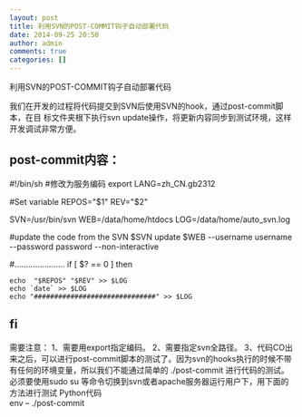 ```yaml
---
layout: post
title: 利用SVN的POST-COMMIT钩子自动部署代码
date: 2014-09-25 20:50
author: admin
comments: true
categories: []
---
```

利用SVN的POST-COMMIT钩子自动部署代码
 
我们在开发的过程将代码提交到SVN后使用SVN的hook，通过post-commit脚本，在目
标文件夹根下执行svn update操作，将更新内容同步到测试环境，这样开发调试非常方便。
 
post-commit内容：
--------------------------------------------
#!/bin/sh
#修改为服务编码
export LANG=zh_CN.gb2312
 
#Set variable
REPOS="$1"
REV="$2"
 
 
SVN=/usr/bin/svn
WEB=/data/home/htdocs
LOG=/data/home/auto_svn.log
 
#update the code from the SVN
$SVN update $WEB --username username --password password --non-interactive
 
#......................
if [ $? == 0 ]
then
 
    echo  "$REPOS" "$REV" >> $LOG
    echo `date` >> $LOG
    echo "##############################" >> $LOG
fi
-----------------------------------------------
 需要注意：
1、需要用export指定编码。
2、需要指定svn全路径。
3、代码CO出来之后，可以进行post-commit脚本的测试了。因为svn的hooks执行的时候不带有任何的环境变量，所以我们不能通过简单的 ./post-commit 进行代码的测试。必须要使用sudo su 等命令切换到svn或者apache服务器运行用户下，用下面的方法进行测试
Python代码  
env – ./post-commit  

